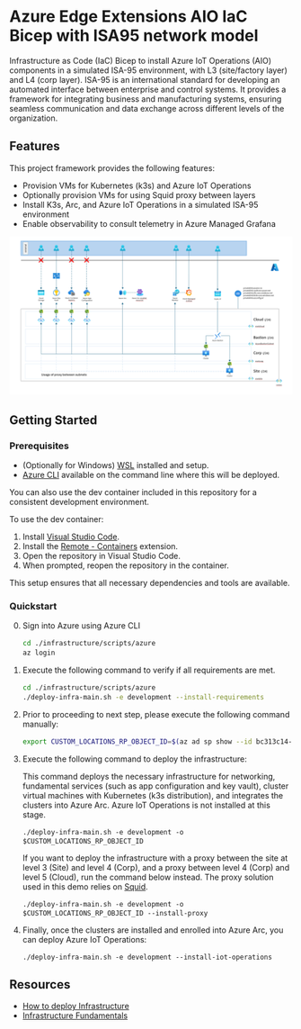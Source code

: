 # Azure Edge Extensions AIO IaC Bicep with ISA95 network model

Infrastructure as Code (IaC) Bicep to install Azure IoT Operations (AIO) components in a simulated ISA-95 environment, with L3 (site/factory layer) and L4 (corp layer). ISA-95 is an international standard for developing an automated interface between enterprise and control systems. It provides a framework for integrating business and manufacturing systems, ensuring seamless communication and data exchange across different levels of the organization.

## Features

This project framework provides the following features:

* Provision VMs for Kubernetes (k3s) and Azure IoT Operations
* Optionally provision VMs for using Squid proxy between layers
* Install K3s, Arc, and Azure IoT Operations in a simulated ISA-95 environment
* Enable observability to consult telemetry in Azure Managed Grafana

![Infrastructure](./docs/assets/infrastructure.png)

## Getting Started

### Prerequisites

- (Optionally for Windows) [WSL](https://learn.microsoft.com/windows/wsl/install) installed and setup.
- [Azure CLI](https://learn.microsoft.com/cli/azure/install-azure-cli) available on the command line where this will be deployed.

You can also use the dev container included in this repository for a consistent development environment.

To use the dev container:

1. Install [Visual Studio Code](https://code.visualstudio.com/).
2. Install the [Remote - Containers](https://marketplace.visualstudio.com/items?itemName=ms-vscode-remote.remote-containers) extension.
3. Open the repository in Visual Studio Code.
4. When prompted, reopen the repository in the container.

This setup ensures that all necessary dependencies and tools are available.

### Quickstart

0. Sign into Azure using Azure CLI

    ``` bash
    cd ./infrastructure/scripts/azure
    az login
    ```

1. Execute the following command to verify if all requirements are met.

    ``` bash
    cd ./infrastructure/scripts/azure
    ./deploy-infra-main.sh -e development --install-requirements
    ```

2. Prior to proceeding to next step, please execute the following command manually:

    ```bash
    export CUSTOM_LOCATIONS_RP_OBJECT_ID=$(az ad sp show --id bc313c14-388c-4e7d-a58e-70017303ee3b --query id -o tsv)
    ```

3. Execute the following command to deploy the infrastructure:

    This command deploys the necessary infrastructure for networking, fundamental services (such as app configuration and key vault), cluster virtual machines with Kubernetes (k3s distribution), and integrates the clusters into Azure Arc. Azure IoT Operations is not installed at this stage.

    ```shell
    ./deploy-infra-main.sh -e development -o $CUSTOM_LOCATIONS_RP_OBJECT_ID
    ```

    If you want to deploy the infrastructure with a proxy between the site at level 3 (Site) and level 4 (Corp), and a proxy between level 4 (Corp) and level 5 (Cloud), run the command below instead. The proxy solution used in this demo relies on [Squid](https://www.squid-cache.org/).

    ```shell
    ./deploy-infra-main.sh -e development -o $CUSTOM_LOCATIONS_RP_OBJECT_ID --install-proxy
    ```

4. Finally, once the clusters are installed and enrolled into Azure Arc, you can deploy Azure IoT Operations:

    ```shell
    ./deploy-infra-main.sh -e development --install-iot-operations
    ```

## Resources

* [How to deploy Infrastructure](./docs/installation.md)
* [Infrastructure Fundamentals](./docs/infrastructure.md)
